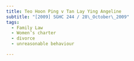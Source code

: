 ```yaml
---
title: Teo Hoon Ping v Tan Lay Ying Angeline
subtitle: "[2009] SGHC 244 / 28\_October\_2009"
tags:
  - Family Law
  - Women’s charter
  - divorce
  - unreasonable behaviour

---
```


